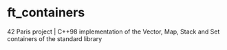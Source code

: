 # ft_containers
42 Paris project |  C++98 implementation of the Vector, Map, Stack and Set containers of the standard library
